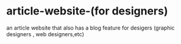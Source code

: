 # article-website-(for designers)
 an article website that also has a blog feature for desigers (graphic designers , web designers,etc)
